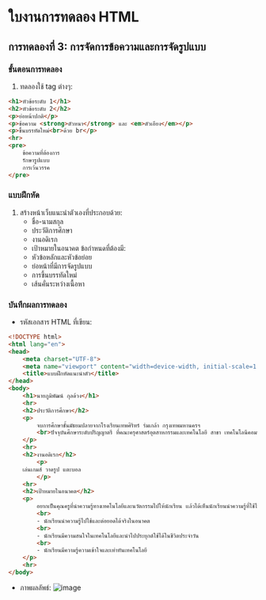 # ใบงานการทดลอง HTML
 
## การทดลองที่ 3: การจัดการข้อความและการจัดรูปแบบ
### ขั้นตอนการทดลอง
1. ทดลองใช้ tag ต่างๆ:
```html
<h1>หัวข้อระดับ 1</h1>
<h2>หัวข้อระดับ 2</h2>
<p>ย่อหน้าปกติ</p>
<p>ข้อความ <strong>ตัวหนา</strong> และ <em>ตัวเอียง</em></p>
<p>ขึ้นบรรทัดใหม่<br>ด้วย br</p>
<hr>
<pre>
    ข้อความที่ต้องการ
    รักษารูปแบบ
    การเว้นวรรค
</pre>
```

### แบบฝึกหัด
1. สร้างหน้าเว็บแนะนำตัวเองที่ประกอบด้วย:
   - ชื่อ-นามสกุล
   - ประวัติการศึกษา
   - งานอดิเรก
   - เป้าหมายในอนาคต
 ข้อกำหนดที่ต้องมี:
   - หัวข้อหลักและหัวข้อย่อย
   - ย่อหน้าที่มีการจัดรูปแบบ
   - การขึ้นบรรทัดใหม่
   - เส้นคั่นระหว่างเนื้อหา
### บันทึกผลการทดลอง
- รหัสเอกสาร HTML ที่เขียน:
```html
<!DOCTYPE html>
<html lang="en">
<head>
    <meta charset="UTF-8">
    <meta name="viewport" content="width=device-width, initial-scale=1.0">
    <title>แบบฝึกหัดแนะนำตัว</title>
</head>
<body>
    <h1>นายภูมิพัฒน์ กุลด้วง</h1>
    <hr>
    <h2>ประวัติการศึกษา</h2>
    <p>
        จบการศึกษาชั้นมัธยมปลายจากโรงเรียนเทพศิริทร์ ร่มเกล้า กรุงเทพมหานครฯ
        <br>ปัจจุบันศึกษาระดับปริญญาตรี ที่คณะครุศาสตร์อุตสาหกรรมและเทคโนโลยี สาขา เทคโนโลนีคอมพิวเตอร์
    </p>
    <hr>
    <h2>งานอดิเรก</h2>
        <p>
    เล่นเกมส์ วาดรูป แตะบอล
        </p>
    <hr>
    <h2>เป้าหมายในอนาคต</h2>
    <p>
        อยากเป็นคุณครูที่นำความรู้ทางเทคโนโลยีและนวัตกรรมไปให้นักเรียน เเล้วได้เห็นนักเรียนนำความรู้ที่ใช้ไปประยุกต์ใช้ได้ในการทำงาน หรือ นำไปต่อยอดสำหรับการทำงานในอนาคต
        <br>
        - นักเรียนนำความรู้ไปใช้และต่อยอดได้จริงในอนาคต
        <br>
        - นักเรียนมีความสนใจในเทคโนโลยีและนำไปประยุกต์ใช้ได้ในชีวิตประจำวัน
        <br>
        - นักเรียนมีความรู้ความเข้าใจและเท่าทันเทคโนโลยี
    </p>
    <hr>
</body>
```
- ภาพผลลัพธ์:
![image](https://github.com/user-attachments/assets/4fc8459c-84ec-42eb-b053-4fd95d43baa5)



